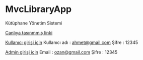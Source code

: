 # MvcLibraryApp
Kütüphane Yönetim Sistemi

[Canlıya taşınmmış linki](http://ozan12345-001-site1.htempurl.com/)

[Kullanıcı girişi için](http://ozan12345-001-site1.htempurl.com/Login/Index/)
Kullanıcı adı :  ahmet@gmail.com
Şifre : 12345

[Admin girişi için](http://ozan12345-001-site1.htempurl.com/AdminLogin/Index/)
Email : ozan@gmail.com
Şifre : 12345
